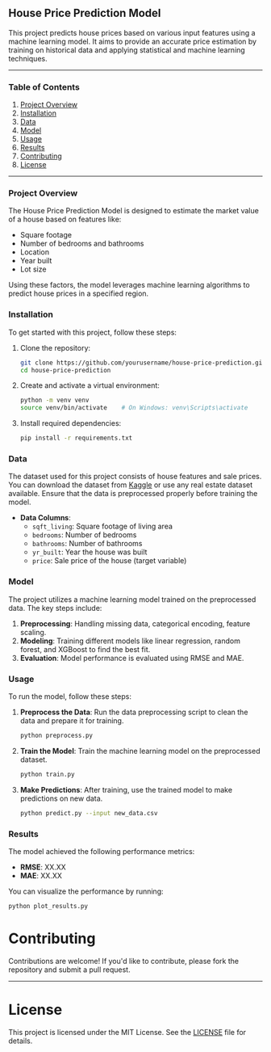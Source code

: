 ## House Price Prediction Model

This project predicts house prices based on various input features using a machine learning model. It aims to provide an accurate price estimation by training on historical data and applying statistical and machine learning techniques.

---

### Table of Contents

1. [Project Overview](#project-overview)
2. [Installation](#installation)
3. [Data](#data)
4. [Model](#model)
5. [Usage](#usage)
6. [Results](#results)
7. [Contributing](#contributing)
8. [License](#license)

---

### Project Overview

The House Price Prediction Model is designed to estimate the market value of a house based on features like:

- Square footage
- Number of bedrooms and bathrooms
- Location
- Year built
- Lot size

Using these factors, the model leverages machine learning algorithms to predict house prices in a specified region.

### Installation

To get started with this project, follow these steps:

1. Clone the repository:
    ```bash
    git clone https://github.com/yourusername/house-price-prediction.git
    cd house-price-prediction
    ```

2. Create and activate a virtual environment:
    ```bash
    python -m venv venv
    source venv/bin/activate    # On Windows: venv\Scripts\activate
    ```

3. Install required dependencies:
    ```bash
    pip install -r requirements.txt
    ```

### Data

The dataset used for this project consists of house features and sale prices. You can download the dataset from [Kaggle](https://www.kaggle.com/c/house-prices-advanced-regression-techniques/data) or use any real estate dataset available. Ensure that the data is preprocessed properly before training the model.

- **Data Columns**: 
  - `sqft_living`: Square footage of living area
  - `bedrooms`: Number of bedrooms
  - `bathrooms`: Number of bathrooms
  - `yr_built`: Year the house was built
  - `price`: Sale price of the house (target variable)

### Model

The project utilizes a machine learning model trained on the preprocessed data. The key steps include:

1. **Preprocessing**: Handling missing data, categorical encoding, feature scaling.
2. **Modeling**: Training different models like linear regression, random forest, and XGBoost to find the best fit.
3. **Evaluation**: Model performance is evaluated using RMSE and MAE.

### Usage

To run the model, follow these steps:

1. **Preprocess the Data**: 
    Run the data preprocessing script to clean the data and prepare it for training.
    ```bash
    python preprocess.py
    ```

2. **Train the Model**: 
    Train the machine learning model on the preprocessed dataset.
    ```bash
    python train.py
    ```

3. **Make Predictions**: 
    After training, use the trained model to make predictions on new data.
    ```bash
    python predict.py --input new_data.csv
    ```

### Results

The model achieved the following performance metrics:

- **RMSE**: XX.XX
- **MAE**: XX.XX

You can visualize the performance by running:
```bash
python plot_results.py
```

# Contributing

Contributions are welcome! If you'd like to contribute, please fork the repository and submit a pull request.

---

# License

This project is licensed under the MIT License. See the [LICENSE](LICENSE) file for details.
